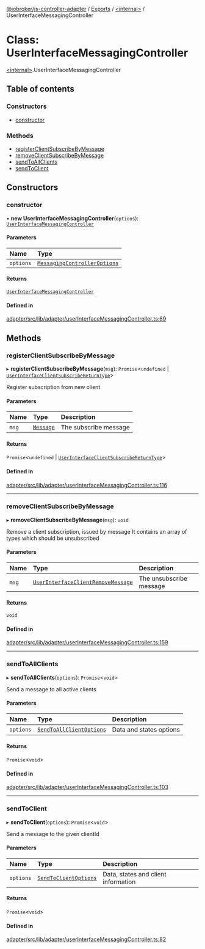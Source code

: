 [@iobroker/js-controller-adapter](../README.md) / [Exports](../modules.md) / [\<internal\>](../modules/internal_.md) / UserInterfaceMessagingController

# Class: UserInterfaceMessagingController

[\<internal\>](../modules/internal_.md).UserInterfaceMessagingController

## Table of contents

### Constructors

- [constructor](internal_.UserInterfaceMessagingController.md#constructor)

### Methods

- [registerClientSubscribeByMessage](internal_.UserInterfaceMessagingController.md#registerclientsubscribebymessage)
- [removeClientSubscribeByMessage](internal_.UserInterfaceMessagingController.md#removeclientsubscribebymessage)
- [sendToAllClients](internal_.UserInterfaceMessagingController.md#sendtoallclients)
- [sendToClient](internal_.UserInterfaceMessagingController.md#sendtoclient)

## Constructors

### constructor

• **new UserInterfaceMessagingController**(`options`): [`UserInterfaceMessagingController`](internal_.UserInterfaceMessagingController.md)

#### Parameters

| Name | Type |
| :------ | :------ |
| `options` | [`MessagingControllerOptions`](../interfaces/internal_.MessagingControllerOptions.md) |

#### Returns

[`UserInterfaceMessagingController`](internal_.UserInterfaceMessagingController.md)

#### Defined in

[adapter/src/lib/adapter/userInterfaceMessagingController.ts:69](https://github.com/ioBroker/ioBroker.js-controller/blob/14a872375/packages/adapter/src/lib/adapter/userInterfaceMessagingController.ts#L69)

## Methods

### registerClientSubscribeByMessage

▸ **registerClientSubscribeByMessage**(`msg`): `Promise`\<`undefined` \| [`UserInterfaceClientSubscribeReturnType`](../interfaces/internal_.UserInterfaceClientSubscribeReturnType.md)\>

Register subscription from new client

#### Parameters

| Name | Type | Description |
| :------ | :------ | :------ |
| `msg` | [`Message`](../interfaces/internal_.Message.md) | The subscribe message |

#### Returns

`Promise`\<`undefined` \| [`UserInterfaceClientSubscribeReturnType`](../interfaces/internal_.UserInterfaceClientSubscribeReturnType.md)\>

#### Defined in

[adapter/src/lib/adapter/userInterfaceMessagingController.ts:116](https://github.com/ioBroker/ioBroker.js-controller/blob/14a872375/packages/adapter/src/lib/adapter/userInterfaceMessagingController.ts#L116)

___

### removeClientSubscribeByMessage

▸ **removeClientSubscribeByMessage**(`msg`): `void`

Remove a client subscription, issued by message
It contains an array of types which should be unsubscribed

#### Parameters

| Name | Type | Description |
| :------ | :------ | :------ |
| `msg` | [`UserInterfaceClientRemoveMessage`](../modules/internal_.md#userinterfaceclientremovemessage) | The unsubscribe message |

#### Returns

`void`

#### Defined in

[adapter/src/lib/adapter/userInterfaceMessagingController.ts:159](https://github.com/ioBroker/ioBroker.js-controller/blob/14a872375/packages/adapter/src/lib/adapter/userInterfaceMessagingController.ts#L159)

___

### sendToAllClients

▸ **sendToAllClients**(`options`): `Promise`\<`void`\>

Send a message to all active clients

#### Parameters

| Name | Type | Description |
| :------ | :------ | :------ |
| `options` | [`SendToAllClientOptions`](../modules/internal_.md#sendtoallclientoptions) | Data and states options |

#### Returns

`Promise`\<`void`\>

#### Defined in

[adapter/src/lib/adapter/userInterfaceMessagingController.ts:103](https://github.com/ioBroker/ioBroker.js-controller/blob/14a872375/packages/adapter/src/lib/adapter/userInterfaceMessagingController.ts#L103)

___

### sendToClient

▸ **sendToClient**(`options`): `Promise`\<`void`\>

Send a message to the given clientId

#### Parameters

| Name | Type | Description |
| :------ | :------ | :------ |
| `options` | [`SendToClientOptions`](../interfaces/internal_.SendToClientOptions.md) | Data, states and client information |

#### Returns

`Promise`\<`void`\>

#### Defined in

[adapter/src/lib/adapter/userInterfaceMessagingController.ts:82](https://github.com/ioBroker/ioBroker.js-controller/blob/14a872375/packages/adapter/src/lib/adapter/userInterfaceMessagingController.ts#L82)
